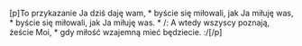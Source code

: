 [p]To przykazanie Ja dziś daję wam, * byście się miłowali, jak Ja miłuję was, * byście się miłowali, jak Ja miłuję was. * /: A wtedy wszyscy poznają, żeście Moi, * gdy miłość wzajemną mieć będziecie. :/[/p]
